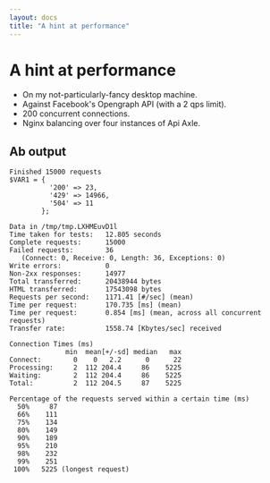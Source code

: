 ```yaml
---
layout: docs
title: "A hint at performance"
---
```


# A hint at performance

* On my not-particularly-fancy desktop machine.
* Against Facebook's Opengraph API (with a 2 qps limit).
* 200 concurrent connections.
* Nginx balancing over four instances of Api Axle. 

## Ab output

    Finished 15000 requests
    $VAR1 = {
              '200' => 23,
              '429' => 14966,
              '504' => 11
            };

    Data in /tmp/tmp.LXHMEuvD1l
    Time taken for tests:   12.805 seconds
    Complete requests:      15000
    Failed requests:        36
       (Connect: 0, Receive: 0, Length: 36, Exceptions: 0)
    Write errors:           0
    Non-2xx responses:      14977
    Total transferred:      20438944 bytes
    HTML transferred:       17543098 bytes
    Requests per second:    1171.41 [#/sec] (mean)
    Time per request:       170.735 [ms] (mean)
    Time per request:       0.854 [ms] (mean, across all concurrent requests)
    Transfer rate:          1558.74 [Kbytes/sec] received

    Connection Times (ms)
                  min  mean[+/-sd] median   max
    Connect:        0    0   2.2      0      22
    Processing:     2  112 204.4     86    5225
    Waiting:        2  112 204.4     86    5225
    Total:          2  112 204.5     87    5225

    Percentage of the requests served within a certain time (ms)
      50%     87
      66%    111
      75%    134
      80%    149
      90%    189
      95%    210
      98%    232
      99%    251
     100%   5225 (longest request)

